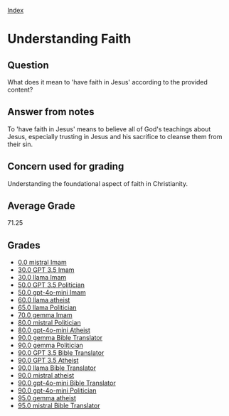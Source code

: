 
[Index](../index.md)
# Understanding Faith
## Question
What does it mean to 'have faith in Jesus' according to the provided content?

## Answer from notes
To 'have faith in Jesus' means to believe all of God's teachings about Jesus, especially trusting in Jesus and his sacrifice to cleanse them from their sin.

## Concern used for grading
Understanding the foundational aspect of faith in Christianity.

## Average Grade
71.25

## Grades
 * [0.0 mistral Imam](../answers/mistral_Imam/Understanding_Faith.md)
 * [30.0 GPT 3.5 Imam](../answers/GPT_3.5_Imam/Understanding_Faith.md)
 * [30.0 llama Imam](../answers/llama_Imam/Understanding_Faith.md)
 * [50.0 GPT 3.5 Politician](../answers/GPT_3.5_Politician/Understanding_Faith.md)
 * [50.0 gpt-4o-mini Imam](../answers/gpt-4o-mini_Imam/Understanding_Faith.md)
 * [60.0 llama atheist](../answers/llama_atheist/Understanding_Faith.md)
 * [65.0 llama Politician](../answers/llama_Politician/Understanding_Faith.md)
 * [70.0 gemma Imam](../answers/gemma_Imam/Understanding_Faith.md)
 * [80.0 mistral Politician](../answers/mistral_Politician/Understanding_Faith.md)
 * [80.0 gpt-4o-mini Atheist](../answers/gpt-4o-mini_Atheist/Understanding_Faith.md)
 * [90.0 gemma Bible Translator](../answers/gemma_Bible_Translator/Understanding_Faith.md)
 * [90.0 gemma Politician](../answers/gemma_Politician/Understanding_Faith.md)
 * [90.0 GPT 3.5 Bible Translator](../answers/GPT_3.5_Bible_Translator/Understanding_Faith.md)
 * [90.0 GPT 3.5 Atheist](../answers/GPT_3.5_Atheist/Understanding_Faith.md)
 * [90.0 llama Bible Translator](../answers/llama_Bible_Translator/Understanding_Faith.md)
 * [90.0 mistral atheist](../answers/mistral_atheist/Understanding_Faith.md)
 * [90.0 gpt-4o-mini Bible Translator](../answers/gpt-4o-mini_Bible_Translator/Understanding_Faith.md)
 * [90.0 gpt-4o-mini Politician](../answers/gpt-4o-mini_Politician/Understanding_Faith.md)
 * [95.0 gemma atheist](../answers/gemma_atheist/Understanding_Faith.md)
 * [95.0 mistral Bible Translator](../answers/mistral_Bible_Translator/Understanding_Faith.md)
